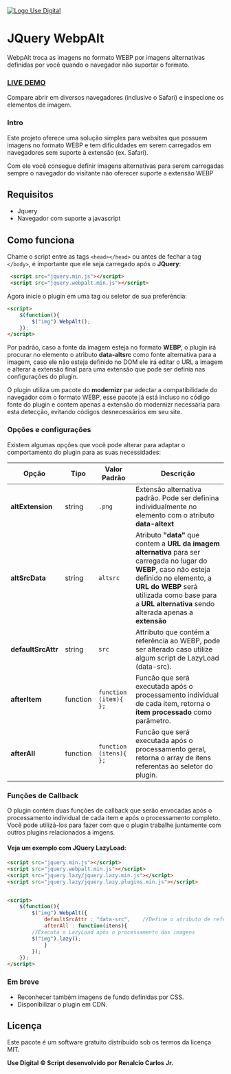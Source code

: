 [![Logo Use Digital](https://usedigital.com.br/img/logo.png "Logo Use Digital")](https://usedigital.com.br/ "Logo Use Digital")

# JQuery WebpAlt
WebpAlt troca as imagens no formato WEBP por imagens alternativas definidas por você quando o navegador não suportar o formato.

### [LIVE DEMO](http://usedigital.com.br "####LIVE DEMO")
Compare abrir em diversos navegadores (inclusive o Safari) e inspecione os elementos de imagem.

### Intro
Este projeto oferece uma solução simples para websites que possuem imagens no formato WEBP e tem dificuldades em serem carregados em navegadores sem suporte à extensão (ex. Safari).

Com ele você consegue definir imagens alternativas para serem carregadas sempre o navegador do visitante não oferecer suporte a extensão WEBP

## Requisitos

 - Jquery
 - Navegador com suporte a javascript

## Como funciona
Chame o script entre as tags `<head></head>` ou antes de fechar a tag `</body>`, é importante que ele seja carregado após o **JQuery**:

```html
 <script src="jquery.min.js"></script>
 <script src="jquery.webpalt.min.js"></script>
```
Agora inicie o plugin em uma tag ou seletor de sua preferência:

```html
<script>  
    $(function(){  
        $("img").WebpAlt(); 
    });
</script>
```

Por padrão, caso a fonte da imagem esteja no formato **WEBP**, o plugin irá procurar no elemento o atributo **data-altsrc** como fonte alternativa para a imagem, caso ele não esteja definido no DOM ele irá editar o URL a imagem e alterar a extensão final para uma extensão que pode ser definia nas configurações do plugin. 

O plugin utiliza um pacote do **modernizr** par adectar a compatibilidade do navegador com o formato WEBP, esse pacote já está incluso no código fonte do plugin e contem apenas a extensão do modernizr necessária para esta detecção, evitando códigos desnecessários em seu site.

### Opções e configurações
Existem algumas opções que você pode alterar para adaptar o comportamento do plugin para as suas necessidades:

| Opção | Tipo | Valor Padrão | Descrição |
|--|--|--|--|
| **altExtension** | string | `.png` | Extensão alternativa padrão. Pode ser definina individualmente no elemento com o atributo **data-altext** |
| **altSrcData** | string | `altsrc` | Atributo **"data"** que contem a **URL da imagem alternativa** para ser carregada no lugar do **WEBP**, caso não esteja definido no elemento, a **URL do WEBP** será utilizada como base para a **URL alternativa** sendo alterada apenas a **extensão** |
| **defaultSrcAttr** | string | `src` | Attributo que contém a referência ao WEBP, pode ser alterado caso utilize algum script de LazyLoad (data-src). |
| **afterItem** | function | `function (item){ };`| Funcão que será executada após o processamento individual de cada item, retorna o **item processado** como parâmetro. |
| **afterAll** | function | `function (itens){ };`| Funcão que será executada após o processamento geral, retorna o array de itens referentas ao seletor do plugin. |


### Funções de Callback
O plugin contém duas funções de callback que serão envocadas após o processamento individual de cada item e após o processamento completo. Você pode utilizá-los para fazer com que o plugin trabalhe juntamente com outros plugins relacionados a imgens.
#### Veja um exemplo com **JQuery LazyLoad**:
```html
<script src="jquery.min.js"></script>
<script src="jquery.webpalt.min.js"></script>
<script src="jquery.lazy/jquery.lazy.min.js"></script>
<script src="jquery.lazy/jquery.lazy.plugins.min.js"></script>


<script>  
    $(function(){  
        $("img").WebpAlt({
            defaultSrcAttr : "data-src",	//Define o atributo de referência do WEBP como data-src (padrão do JQuery LazyLoad).
            afterAll : function(itens){
		//Executa o LazyLoad após o processamento das imagens
		$("img").lazy();
            }
        }); 
    });
</script>
```

### Em breve
- Reconhecer também imagens de fundo definidas por CSS.
- Disponibilizar o plugin em CDN.


## Licença
Este pacote é um software gratuito distribuído sob os termos da licença MIT.

**Use Digital &copy; Script desenvolvido por Renalcio Carlos Jr.**
